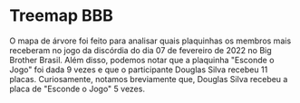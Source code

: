 # Treemap BBB

O mapa de árvore foi feito para analisar quais plaquinhas os membros mais receberam no jogo da discórdia do dia 07 de fevereiro de 2022 no Big Brother Brasil. Além disso, podemos notar que a plaquinha "Esconde o Jogo" foi dada 9 vezes e que o participante Douglas Silva recebeu 11 placas. Curiosamente, notamos breviamente que, Douglas Silva recebeu a placa de "Esconde o Jogo" 5 vezes.


